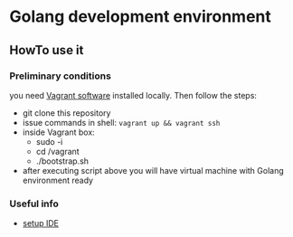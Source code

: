# Golang development environment

## HowTo use it

### Preliminary conditions
you need [Vagrant software](https://www.vagrantup.com/) installed locally. Then follow the steps:

 * git clone this repository
 * issue commands in shell: `vagrant up && vagrant ssh`
 * inside Vagrant box:
   - sudo -i
   - cd /vagrant
   - ./bootstrap.sh
 * after executing script above you will have virtual machine with Golang environment ready
 
 ### Useful info
 * [setup IDE](https://medium.com/@daveym/setting-up-a-go-ide-osx-37adc75d40c4)
 
